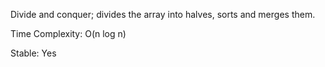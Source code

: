 Divide and conquer; divides the array into halves, sorts and merges them.

Time Complexity: O(n log n)

Stable: Yes
